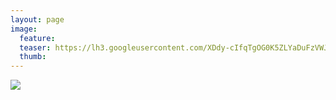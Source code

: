 ```yaml
---
layout: page
image:
  feature:
  teaser: https://lh3.googleusercontent.com/XDdy-cIfqTgOG0K5ZLYaDuFzVWJVDQkbXRwVoABwoW4=w245
  thumb:
---
```


[![](https://dl.dropboxusercontent.com/sh/ea1wtnz7z734o12/AADDY4qZRtZi6aN2VxGyDkjva/mikin-kuvat/3/DSC26505-800px.jpg)](https://dl.dropboxusercontent.com/sh/ea1wtnz7z734o12/AACiHF-THw-8uuY9FmQcxaAsa/mikin-kuvat/3/DSC26505.jpg)
